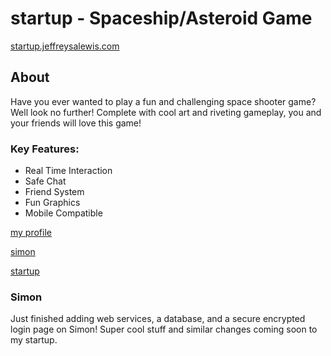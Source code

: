 # startup - Spaceship/Asteroid Game
[startup.jeffreysalewis.com](https://startup.jeffreysalewis.com)
## About
Have you ever wanted to play a fun and challenging space shooter game? Well look no further! Complete with cool art and riveting gameplay, you and your friends will love this game!

### Key Features:
- Real Time Interaction
- Safe Chat
- Friend System
- Fun Graphics
- Mobile Compatible

[my profile](https://github.com/jeffreysalewis)

[simon](https://simon.jeffreysalewis.com)

[startup](https://startup.jeffreysalewis.com)


### Simon
Just finished adding web services, a database, and a secure encrypted login page on Simon! Super cool stuff and similar changes coming soon to my startup.
